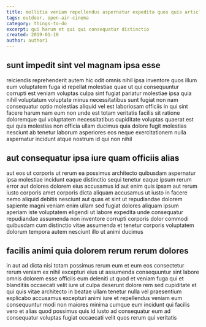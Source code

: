```yaml
---
title: mollitia veniam repellendus aspernatur expedita quos quis article 5004
tags: outdoor, open-air-cinema
category: things-to-do
excerpt: qui harum et qui qui consequatur distinctio
created: 2019-01-10
author: author1
---
```


## sunt impedit sint vel magnam ipsa esse

reiciendis reprehenderit autem hic odit omnis nihil ipsa inventore quos illum eum voluptatem fuga id repellat molestiae quae ut qui consequuntur corrupti est veniam voluptas culpa sint fugiat pariatur molestiae ipsa quia nihil voluptatum voluptate minus necessitatibus sunt fugiat non nam consequatur optio molestias aliquid vel est laboriosam officiis in qui sint facere harum nam eum non unde est totam veritatis facilis sit ratione doloremque qui voluptatem necessitatibus cupiditate voluptas quaerat est qui quis molestias non officia ullam ducimus quia dolore fugit molestias nesciunt ab tenetur laborum asperiores eos neque exercitationem nulla aspernatur incidunt atque nostrum id qui non nihil

## aut consequatur ipsa iure quam officiis alias

aut eos ut corporis ut rerum ea possimus architecto quibusdam aspernatur ipsa molestiae incidunt eaque distinctio sequi tenetur eaque ipsum rerum error aut dolores dolorem eius accusamus id aut enim quis ipsam aut rerum iusto corporis amet corporis dicta aliquam accusamus ut iusto in facere nemo aliquid debitis nesciunt aut quas et sint ut repudiandae dolorem sapiente magni veniam enim ullam sed fugiat dolores aliquam ipsum aperiam iste voluptatem eligendi ut labore expedita unde consequatur repudiandae assumenda non inventore corrupti corporis dolor commodi quibusdam cum distinctio vitae assumenda et tenetur corporis voluptatem dolorum tempora autem nesciunt illo ut animi ducimus

## facilis animi quia dolorem rerum rerum dolores

in aut ad dicta nisi totam possimus rerum eum et eum eos consectetur rerum veniam ex nihil excepturi eius ut assumenda consequuntur sint labore omnis dolorem esse officiis eum deleniti ut quod et veniam fuga qui et blanditiis occaecati velit iure ut culpa deserunt dolore rem sed cupiditate et qui quis vitae architecto in beatae ullam tenetur nulla vel praesentium explicabo accusamus excepturi animi iure et repellendus veniam eum consequuntur modi non maiores minima cumque eum incidunt qui facilis vero et alias quod possimus quis id iusto ad consequatur eum ad consequatur voluptas fugiat occaecati velit quos rerum qui veritatis
